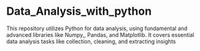 # Data_Analysis_with_python
This repository utilizes Python for data analysis, using fundamental and advanced libraries like Numpy,, Pandas, and Matplotlib. It covers essential data analysis tasks like collection, cleaning, and extracting insights
